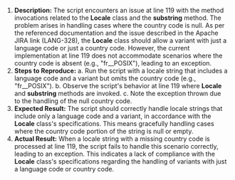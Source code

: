 ﻿1. **Description:** The script encounters an issue at line 119 with the method invocations related to the **Locale** class and the **substring** method. The problem arises in handling cases where the country code is null. As per the referenced documentation and the issue described in the Apache JIRA link (LANG-328), the **Locale** class should allow a variant with just a language code or just a country code. However, the current implementation at line 119 does not accommodate scenarios where the country code is absent (e.g., "fr\_\_POSIX"), leading to an exception.
1. **Steps to Reproduce:** a. Run the script with a locale string that includes a language code and a variant but omits the country code (e.g., "fr\_\_POSIX"). b. Observe the script's behavior at line 119 where **Locale** and **substring** methods are invoked. c. Note the exception thrown due to the handling of the null country code.
1. **Expected Result:** The script should correctly handle locale strings that include only a language code and a variant, in accordance with the **Locale** class's specifications. This means gracefully handling cases where the country code portion of the string is null or empty.
1. **Actual Result:** When a locale string with a missing country code is processed at line 119, the script fails to handle this scenario correctly, leading to an exception. This indicates a lack of compliance with the **Locale** class's specifications regarding the handling of variants with just a language code or country code.

